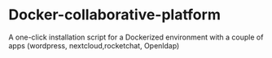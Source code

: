 # Docker-collaborative-platform
A one-click installation script for a Dockerized environment with a couple of apps (wordpress, nextcloud,rocketchat, Openldap)
